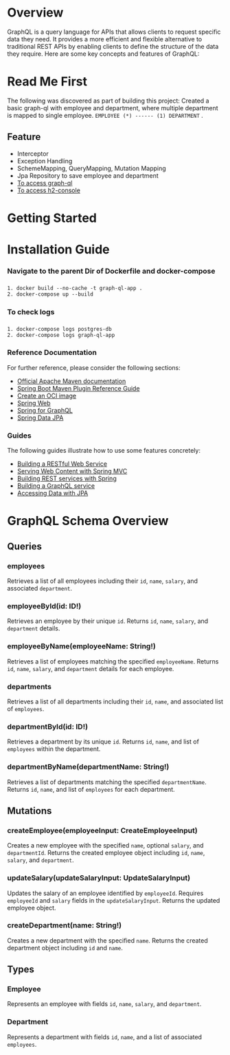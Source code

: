 # Overview
GraphQL is a query language for APIs that allows clients to request specific data they need. It provides a more efficient and flexible alternative to traditional REST APIs by enabling clients to define the structure of the data they require. Here are some key concepts and features of GraphQL:
# Read Me First
The following was discovered as part of building this project:
Created a basic graph-ql with employee and department, where multiple department is mapped to single employee. `EMPLOYEE (*) ------ (1) DEPARTMENT` .
## Feature
* Interceptor 
* Exception Handling
* SchemeMapping, QueryMapping, Mutation Mapping
* Jpa Repository to save employee and department
* [To access graph-ql](http://localhost:8080/graphiql?path=/graphql)
* [To access h2-console](http://localhost:8080/h2-console)


# Getting Started

# Installation Guide
### Navigate to the parent Dir of Dockerfile and docker-compose
#####
    1. docker build --no-cache -t graph-ql-app .
    2. docker-compose up --build
#####
### To check logs
#####
    1. docker-compose logs postgres-db
    2. docker-compose logs graph-ql-app
#####

### Reference Documentation
For further reference, please consider the following sections:

* [Official Apache Maven documentation](https://maven.apache.org/guides/index.html)
* [Spring Boot Maven Plugin Reference Guide](https://docs.spring.io/spring-boot/docs/3.3.0/maven-plugin/reference/html/)
* [Create an OCI image](https://docs.spring.io/spring-boot/docs/3.3.0/maven-plugin/reference/html/#build-image)
* [Spring Web](https://docs.spring.io/spring-boot/docs/3.3.0/reference/htmlsingle/index.html#web)
* [Spring for GraphQL](https://docs.spring.io/spring-boot/docs/3.3.0/reference/htmlsingle/index.html#web.graphql)
* [Spring Data JPA](https://docs.spring.io/spring-boot/docs/3.3.0/reference/htmlsingle/index.html#data.sql.jpa-and-spring-data)

### Guides
The following guides illustrate how to use some features concretely:

* [Building a RESTful Web Service](https://spring.io/guides/gs/rest-service/)
* [Serving Web Content with Spring MVC](https://spring.io/guides/gs/serving-web-content/)
* [Building REST services with Spring](https://spring.io/guides/tutorials/rest/)
* [Building a GraphQL service](https://spring.io/guides/gs/graphql-server/)
* [Accessing Data with JPA](https://spring.io/guides/gs/accessing-data-jpa/)


# GraphQL Schema Overview

## Queries

### employees
Retrieves a list of all employees including their `id`, `name`, `salary`, and associated `department`.

### employeeById(id: ID!)
Retrieves an employee by their unique `id`. Returns `id`, `name`, `salary`, and `department` details.

### employeeByName(employeeName: String!)
Retrieves a list of employees matching the specified `employeeName`. Returns `id`, `name`, `salary`, and `department` details for each employee.

### departments
Retrieves a list of all departments including their `id`, `name`, and associated list of `employees`.

### departmentById(id: ID!)
Retrieves a department by its unique `id`. Returns `id`, `name`, and list of `employees` within the department.

### departmentByName(departmentName: String!)
Retrieves a list of departments matching the specified `departmentName`. Returns `id`, `name`, and list of `employees` for each department.

## Mutations

### createEmployee(employeeInput: CreateEmployeeInput)
Creates a new employee with the specified `name`, optional `salary`, and `departmentId`. Returns the created employee object including `id`, `name`, `salary`, and `department`.

### updateSalary(updateSalaryInput: UpdateSalaryInput)
Updates the salary of an employee identified by `employeeId`. Requires `employeeId` and `salary` fields in the `updateSalaryInput`. Returns the updated employee object.

### createDepartment(name: String!)
Creates a new department with the specified `name`. Returns the created department object including `id` and `name`.

## Types

### Employee
Represents an employee with fields `id`, `name`, `salary`, and `department`.

### Department
Represents a department with fields `id`, `name`, and a list of associated `employees`.


